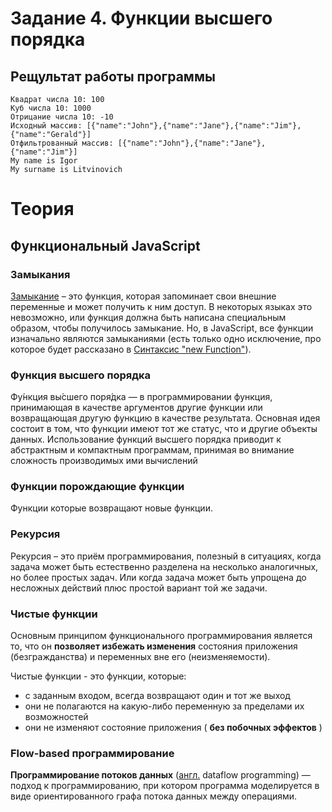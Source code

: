 # Задание 4. Функции высшего порядка
## Рещультат работы программы
```
Квадрат числа 10: 100
Куб числа 10: 1000
Отрицание числа 10: -10
Исходный массив: [{"name":"John"},{"name":"Jane"},{"name":"Jim"},{"name":"Gerald"}]
Отфильтрованный массив: [{"name":"John"},{"name":"Jane"},{"name":"Jim"}]
My name is Igor
My surname is Litvinovich
```
# Теория
##  Функциональный JavaScript
###   Замыкания
[Замыкание](https://ru.wikipedia.org/wiki/%D0%97%D0%B0%D0%BC%D1%8B%D0%BA%D0%B0%D0%BD%D0%B8%D0%B5_(%D0%BF%D1%80%D0%BE%D0%B3%D1%80%D0%B0%D0%BC%D0%BC%D0%B8%D1%80%D0%BE%D0%B2%D0%B0%D0%BD%D0%B8%D0%B5)) – это функция, которая запоминает свои внешние переменные и может получить к ним доступ. В некоторых языках это невозможно, или функция должна быть написана специальным образом, чтобы получилось замыкание. Но, в JavaScript, все функции изначально являются замыканиями (есть только одно исключение, про которое будет рассказано в [Синтаксис "new Function"](https://learn.javascript.ru/new-function)).
### Функция высшего порядка
Фу́нкция вы́сшего поря́дка — в программировании функция, принимающая в качестве аргументов другие функции или возвращающая другую функцию в качестве результата. Основная идея состоит в том, что функции имеют тот же статус, что и другие объекты данных. Использование функций высшего порядка приводит к абстрактным и компактным программам, принимая во внимание сложность производимых ими вычислений
### Функции порождающие функции
Функции которые возвращают новые функции.
### Рекурсия
Рекурсия – это приём программирования, полезный в ситуациях, когда задача может быть естественно разделена на несколько аналогичных, но более простых задач. Или когда задача может быть упрощена до несложных действий плюс простой вариант той же задачи.
### Чистые функции
Основным принципом функционального программирования является то, что он **позволяет избежать изменения** состояния приложения (безгражданства) и переменных вне его (неизменяемости).

Чистые функции - это функции, которые:
-   с заданным входом, всегда возвращают один и тот же выход
-   они не полагаются на какую-либо переменную за пределами их возможностей
-   они не изменяют состояние приложения (  **без побочных эффектов**  )
### Flow-based программирование

**Программирование потоков данных** ([англ.](https://ru.wikipedia.org/wiki/%D0%90%D0%BD%D0%B3%D0%BB%D0%B8%D0%B9%D1%81%D0%BA%D0%B8%D0%B9_%D1%8F%D0%B7%D1%8B%D0%BA "Английский язык")  dataflow programming) — подход к программированию, при котором программа моделируется в виде ориентированного графа потока данных между операциями.